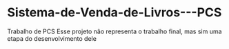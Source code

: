 # Sistema-de-Venda-de-Livros---PCS
Trabalho de PCS
Esse projeto nâo representa o trabalho final, mas sim uma etapa do desenvolvimento dele
